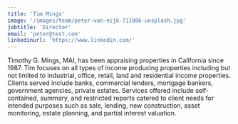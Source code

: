 ```yaml
---
title: 'Tim Mings'
image: '/images/team/peter-van-eijk-711986-unsplash.jpg'
jobtitle: 'Director'
email: 'peter@test.com'
linkedinurl: 'https://www.linkedin.com/'
---
```


  Timothy G. Mings, MAI, has been appraising properties in California since 1987. Tim focuses on all types of income producing properties including but not limited to industrial, office, retail, land and residential income properties. Clients served include banks, commercial lenders, mortgage bankers, government agencies, private estates. Services offered include self-contained, summary, and restricted reports catered to client needs for intended purposes such as sale, lending, new construction, asset monitoring, estate planning, and partial interest valuation.